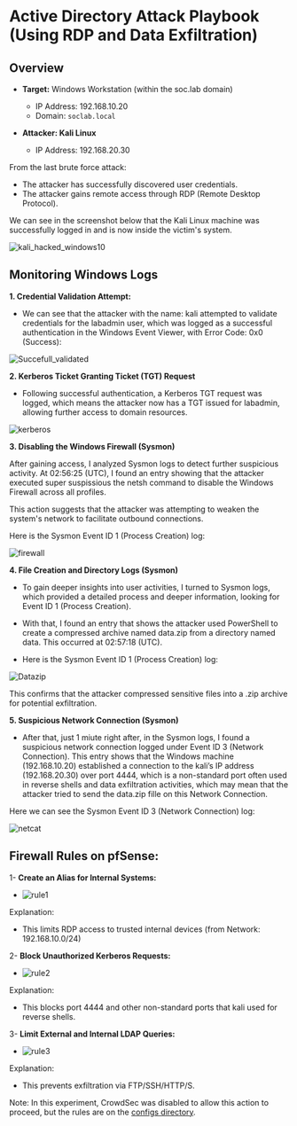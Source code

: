 # Active Directory Attack Playbook (Using RDP and Data Exfiltration)

## **Overview**

- **Target:** Windows Workstation (within the soc.lab domain)
  - IP Address: 192.168.10.20 
  - Domain: `soclab.local`

- **Attacker: Kali Linux**
  - IP Address: 192.168.20.30

From the last brute force attack:
- The attacker has successfully discovered user credentials.
- The attacker gains remote access through RDP (Remote Desktop Protocol).

We can see in the screenshot below that the Kali Linux machine was successfully logged in and is now inside the victim's system.

![kali_hacked_windows10](https://github.com/user-attachments/assets/1d1e42ed-2628-4dcc-9d2f-7f88a6604d40)



## **Monitoring Windows Logs**

**1. Credential Validation Attempt:**
- We can see that the attacker with the name: kali attempted to validate credentials for the labadmin user, which was logged as a successful authentication in the Windows Event Viewer, with Error Code: 0x0 (Success):

![Succefull_validated](https://github.com/user-attachments/assets/4adf116e-0ef2-429e-938c-637fb25e51be)


**2. Kerberos Ticket Granting Ticket (TGT) Request**

- Following successful authentication, a Kerberos TGT request was logged, which means the attacker now has a TGT issued for labadmin, allowing further access to domain resources.

![kerberos](https://github.com/user-attachments/assets/c4501f99-27a2-4924-9537-f8f9c520d466)

**3. Disabling the Windows Firewall (Sysmon)**

After gaining access, I analyzed Sysmon logs to detect further suspicious activity. At 02:56:25 (UTC), I found an entry showing that the attacker executed  super suspissious the netsh command to disable the Windows Firewall across all profiles.

This action suggests that the attacker was attempting to weaken the system's network to facilitate outbound connections.

Here is the Sysmon Event ID 1 (Process Creation) log:

![firewall](https://github.com/user-attachments/assets/8f279c2e-edd7-42e6-ae79-7cc8fc1c233e)



**4. File Creation and Directory Logs (Sysmon)**

- To gain deeper insights into user activities, I turned to Sysmon logs, which provided a detailed process and deeper information, looking for Event ID 1 (Process Creation).

- With that, I found an entry that shows the attacker used PowerShell to create a compressed archive named data.zip from a directory named data. This occurred at 02:57:18 (UTC).

- Here is the Sysmon Event ID 1 (Process Creation) log:

![Datazip](https://github.com/user-attachments/assets/dfe40ac0-a367-46d9-867a-e8619a491b94)


This confirms that the attacker compressed sensitive files into a .zip archive for potential exfiltration.


**5. Suspicious Network Connection (Sysmon)**

- After that, just 1 miute right after, in the Sysmon logs, I found a suspicious network connection logged under Event ID 3 (Network Connection). This entry shows that the Windows machine (192.168.10.20) established a connection to the kali’s IP address (192.168.20.30) over port 4444, which is a non-standard port often used in reverse shells and data exfiltration activities, which may mean that the attacker tried to send the data.zip fille on this Network Connection.

Here we can see the Sysmon Event ID 3 (Network Connection) log:

![netcat](https://github.com/user-attachments/assets/35cc0c0e-55c7-4c0c-8972-4db73f1b77f2)



## **Firewall Rules on pfSense:**

1- **Create an Alias for Internal Systems:**

- ![rule1](https://github.com/user-attachments/assets/a05efab9-6c65-46b9-9ba9-350ee7470d62)

Explanation:
 - This limits RDP access to trusted internal devices (from Network: 192.168.10.0/24)


2- **Block Unauthorized Kerberos Requests:**

- ![rule2](https://github.com/user-attachments/assets/d3a12053-ea1f-483f-ad70-11f24596919b)

Explanation:
- This blocks port 4444 and other non-standard ports that kali used for reverse shells.


3- **Limit External and Internal LDAP Queries:**

- ![rule3](https://github.com/user-attachments/assets/98eeeb87-f991-49f5-8b85-fcb567f4de7b)


Explanation:
-  This prevents exfiltration via FTP/SSH/HTTP/S.


Note: In this experiment, CrowdSec was disabled to allow this action to proceed, but the rules are on the [configs directory](https://github.com/NunooFerreira/SOC-Lab-Home-Cybersecurity-Monitoring/blob/main/configs/CrowdSec_configs/custom_exfiltration_watch.yaml).









